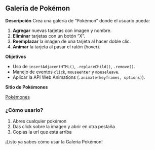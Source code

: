 ## Galería de Pokémon

**Descripción**
Crea una galería de “Pokémon” donde el usuario pueda:

1. **Agregar** nuevas tarjetas con imagen y nombre.
2. **Eliminar** tarjetas con un botón “X”.
3. **Reemplazar** la imagen de una tarjeta al hacer doble clic.
4. **Animar** la tarjeta al pasar el ratón (hover).

**Objetivos**

- Uso de `insertAdjacentHTML()`, `.replaceChild()`, `.remove()`.
- Manejo de eventos `click`, `mouseenter` y `mouseleave`.
- Aplicar la API Web Animations (`.animate(keyframes, options)`).

**Sitio de Pokémones**

[Pokémones](https://www.pokemon.com/es/pokedex)

### ¿Cómo usarlo?

1. Abres cualquier pokémon
2. Das click sobre la imagen y abrir en otra pestaña
3. Copias la url que está arriba

¡Listo ya sabes cómo usar la Galería Pokémon!